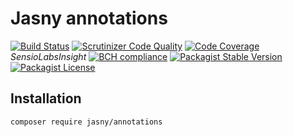 Jasny annotations
===

[![Build Status](https://travis-ci.org/jasny/annotations.svg?branch=master)](https://travis-ci.org/jasny/{{library}})
[![Scrutinizer Code Quality](https://scrutinizer-ci.com/g/jasny/annotations/badges/quality-score.png?b=master)](https://scrutinizer-ci.com/g/jasny/{{library}}/?branch=master)
[![Code Coverage](https://scrutinizer-ci.com/g/jasny/annotations/badges/coverage.png?b=master)](https://scrutinizer-ci.com/g/jasny/{{library}}/?branch=master)
_SensioLabsInsight_
[![BCH compliance](https://bettercodehub.com/edge/badge/jasny/annotations?branch=master)](https://bettercodehub.com/)
[![Packagist Stable Version](https://img.shields.io/packagist/v/jasny/annotations.svg)](https://packagist.org/packages/jasny/{{library}})
[![Packagist License](https://img.shields.io/packagist/l/jasny/annotations.svg)](https://packagist.org/packages/jasny/{{library}})



Installation
---

    composer require jasny/annotations
